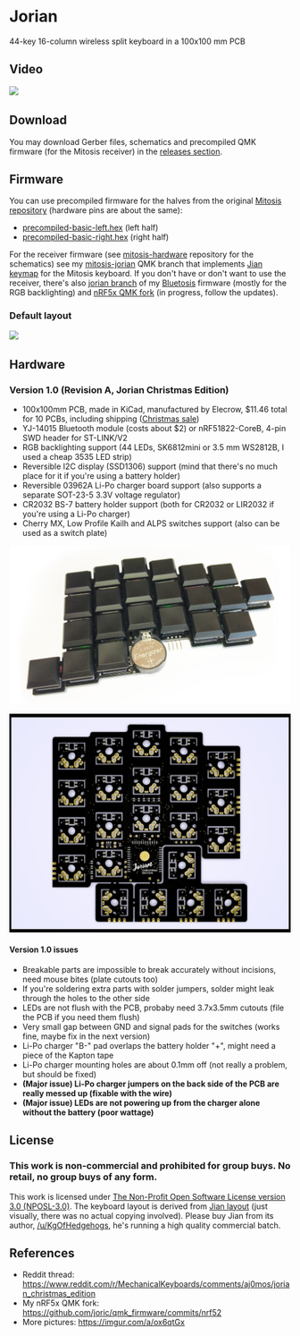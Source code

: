 # Jorian

44-key 16-column wireless split keyboard in a 100x100 mm PCB

## Video

[![](http://img.youtube.com/vi/QdX0h8hysV8/0.jpg)](https://youtu.be/QdX0h8hysV8)

## Download

You may download Gerber files, schematics and precompiled QMK firmware (for the Mitosis receiver) in the [releases section](https://github.com/joric/jorian/releases).

## Firmware

You can use precompiled firmware for the halves from the original [Mitosis repository](https://github.com/reversebias/mitosis) (hardware pins are about the same):

* [precompiled-basic-left.hex](https://github.com/reversebias/mitosis/blob/master/precompiled/precompiled-basic-left.hex) (left half)
* [precompiled-basic-right.hex](https://github.com/reversebias/mitosis/blob/master/precompiled/precompiled-basic-right.hex) (right half)

For the receiver firmware (see [mitosis-hardware](https://github.com/reversebias/mitosis-hardware) repository for the schematics)
see my [mitosis-jorian](https://github.com/joric/qmk_firmware/tree/mitosis-jorian) QMK branch
that implements [Jian keymap](http://www.keyboard-layout-editor.com/#/gists/4b6c2af67148f58ddd6c6b2976c4370f) for the Mitosis keyboard.
If you don't have or don't want to use the receiver, there's also [jorian branch](https://github.com/joric/bluetosis/tree/jorian)
of my [Bluetosis](https://github.com/joric/bluetosis) firmware (mostly for the RGB backlighting)
and [nRF5x QMK fork](https://github.com/joric/qmk_firmware/tree/nrf52) (in progress, follow the updates).

### Default layout

[![](https://kle-render.herokuapp.com/api/390e5db8d649b006c32a5c49d4c82dab?8)](https://joric.github.io/keycaps/#/gists/390e5db8d649b006c32a5c49d4c82dab)

## Hardware

### Version 1.0 (Revision A, Jorian Christmas Edition)

* 100x100mm PCB, made in KiCad, manufactured by Elecrow, $11.46 total for 10 PCBs, including shipping ([Christmas sale](http://www.elecrow.com/blog/free-prototyping-for-christmas-pcb/))
* YJ-14015 Bluetooth module (costs about $2) or nRF51822-CoreB, 4-pin SWD header for ST-LINK/V2
* RGB backlighting support (44 LEDs, SK6812mini or 3.5 mm WS2812B, I used a cheap 3535 LED strip)
* Reversible I2C display (SSD1306) support (mind that there's no much place for it if you're using a battery holder)
* Reversible 03962A Li-Po charger board support (also supports a separate SOT-23-5 3.3V voltage regulator)
* CR2032 BS-7 battery holder support (both for CR2032 or LIR2032 if you're using a Li-Po charger)
* Cherry MX, Low Profile Kailh and ALPS switches support (also can be used as a switch plate)

![](images/jorian-1.0-assembled.jpg)

![](images/jorian-1.0.jpg)

#### Version 1.0 issues

* Breakable parts are impossible to break accurately without incisions, need mouse bites (plate cutouts too)
* If you're soldering extra parts with solder jumpers, solder might leak through the holes to the other side
* LEDs are not flush with the PCB, probaby need 3.7x3.5mm cutouts (file the PCB if you need them flush)
* Very small gap between GND and signal pads for the switches (works fine, maybe fix in the next version)
* Li-Po charger "B-" pad overlaps the battery holder "+", might need a piece of the Kapton tape
* Li-Po charger mounting holes are about 0.1mm off (not really a problem, but should be fixed)
* **(Major issue) Li-Po charger jumpers on the back side of the PCB are really messed up (fixable with the wire)**
* **(Major issue) LEDs are not powering up from the charger alone without the battery (poor wattage)**

## License

### This work is non-commercial and prohibited for group buys. No retail, no group buys of any form.

This work is licensed under [The Non-Profit Open Software License version 3.0 (NPOSL-3.0)](https://opensource.org/licenses/NPOSL-3.0).
The keyboard layout is derived from [Jian layout](http://www.keyboard-layout-editor.com/#/gists/4b6c2af67148f58ddd6c6b2976c4370f) (just visually, there was no actual copying involved).
Please buy Jian from its author, [/u/KgOfHedgehogs](http://reddit.com/u/KgOfHedgehogs), he's running a high quality commercial batch.

## References

* Reddit thread: https://www.reddit.com/r/MechanicalKeyboards/comments/aj0mos/jorian_christmas_edition
* My nRF5x QMK fork: https://github.com/joric/qmk_firmware/commits/nrf52
* More pictures: https://imgur.com/a/ox6qtGx
